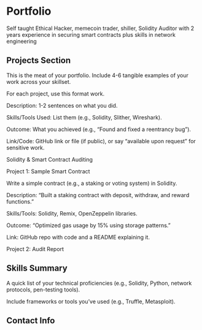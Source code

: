 # Portfolio
Self taught Ethical Hacker, memecoin trader, shiller, Solidity Auditor with 2 years experience in securing smart contracts plus skills in network engineering

## Projects Section

This is the meat of your portfolio. Include 4-6 tangible examples of your work across your skillset.



For each project, use this format
work.






Description: 1-2 sentences on what you did.



Skills/Tools Used: List them (e.g., Solidity, Slither, Wireshark).



Outcome: What you achieved (e.g., “Found and fixed a reentrancy bug”).



Link/Code: GitHub link or file (if public), or say “available upon request” for sensitive work.

Solidity & Smart Contract Auditing

Project 1: Sample Smart Contract

Write a simple contract (e.g., a staking or voting system) in Solidity.



Description: “Built a staking contract with deposit, withdraw, and reward functions.”



Skills/Tools: Solidity, Remix, OpenZeppelin libraries.



Outcome: “Optimized gas usage by 15% using storage patterns.”



Link: GitHub repo with code and a README explaining it.


Project 2: Audit Report





## Skills Summary

A quick list of your technical proficiencies (e.g., Solidity, Python, network protocols, pen-testing tools).



Include frameworks or tools you’ve used (e.g., Truffle, Metasploit).


## Contact Info


